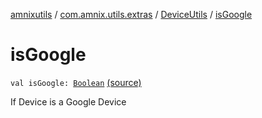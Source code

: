 [amnixutils](../../index.md) / [com.amnix.utils.extras](../index.md) / [DeviceUtils](index.md) / [isGoogle](./is-google.md)

# isGoogle

`val isGoogle: `[`Boolean`](https://kotlinlang.org/api/latest/jvm/stdlib/kotlin/-boolean/index.html) [(source)](https://github.com/AmniX/amnixUtils/tree/master/amnixutils/src/main/java/com/amnix/utils/extras/DeviceUtils.kt#L104)

If Device is a Google Device

